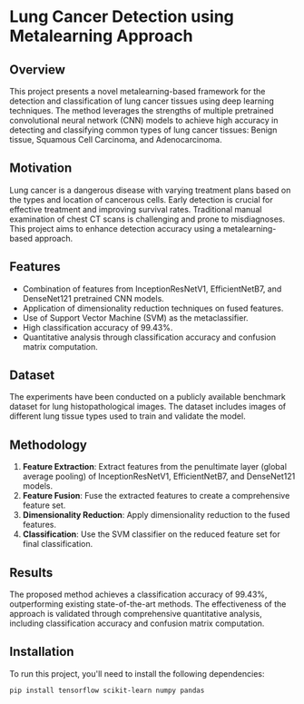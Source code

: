 # Lung Cancer Detection using Metalearning Approach

## Overview
This project presents a novel metalearning-based framework for the detection and classification of lung cancer tissues using deep learning techniques. The method leverages the strengths of multiple pretrained convolutional neural network (CNN) models to achieve high accuracy in detecting and classifying common types of lung cancer tissues: Benign tissue, Squamous Cell Carcinoma, and Adenocarcinoma.

## Motivation
Lung cancer is a dangerous disease with varying treatment plans based on the types and location of cancerous cells. Early detection is crucial for effective treatment and improving survival rates. Traditional manual examination of chest CT scans is challenging and prone to misdiagnoses. This project aims to enhance detection accuracy using a metalearning-based approach.

## Features
- Combination of features from InceptionResNetV1, EfficientNetB7, and DenseNet121 pretrained CNN models.
- Application of dimensionality reduction techniques on fused features.
- Use of Support Vector Machine (SVM) as the metaclassifier.
- High classification accuracy of 99.43%.
- Quantitative analysis through classification accuracy and confusion matrix computation.

## Dataset
The experiments have been conducted on a publicly available benchmark dataset for lung histopathological images. The dataset includes images of different lung tissue types used to train and validate the model.

## Methodology
1. **Feature Extraction**: Extract features from the penultimate layer (global average pooling) of InceptionResNetV1, EfficientNetB7, and DenseNet121 models.
2. **Feature Fusion**: Fuse the extracted features to create a comprehensive feature set.
3. **Dimensionality Reduction**: Apply dimensionality reduction to the fused features.
4. **Classification**: Use the SVM classifier on the reduced feature set for final classification.

## Results
The proposed method achieves a classification accuracy of 99.43%, outperforming existing state-of-the-art methods. The effectiveness of the approach is validated through comprehensive quantitative analysis, including classification accuracy and confusion matrix computation.

## Installation
To run this project, you'll need to install the following dependencies:
```bash
pip install tensorflow scikit-learn numpy pandas

